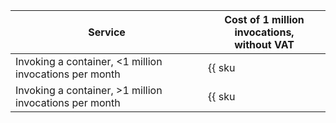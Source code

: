 | Service | Cost of 1 million invocations, <br>without VAT |
| ----- | ----- |
| Invoking a container, <1 million invocations per month | {{ sku|USD|serverless.containers.invocations|string }} |
| Invoking a container, >1 million invocations per month | {{ sku|USD|serverless.containers.invocations|pricingRate.1|string }} |